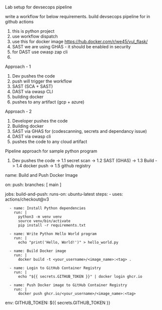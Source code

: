 Lab setup for devsecops pipeline

write a workflow for below requirements.
build devsecops pipeline for in github actions 
1. this is python project 
2. use workflow dispatch
3. use this for docker image https://hub.docker.com/r/we45/vul_flask/
4. SAST we are using GHAS - it should be enabled in security
6. for DAST use owasp zap cli
7. 

Approach - 1

1. Dev pushes the code
2. push will trigger the workflow
3. SAST (SCA + SAST)
4. DAST via owasp CLI
5. building docker
6. pushes to any artifact (gcp + azure)

Approach - 2

1. Developer pushes the code
2. Building docker
3. SAST via GHAS for (codescanning, secrets and dependancy issue)
4. DAST via owasp cli
5. pushes the code to any cloud artifact
   

Pipeline approach for sample python program
1. Dev pushes the code -> 1.1 secret scan -> 1.2 SAST (GHAS) -> 1.3 Build -> 1.4 docker push -> 1.5 github registry


name: Build and Push Docker Image

on:
  push:
    branches: [ main ]

jobs:
  build-and-push:
    runs-on: ubuntu-latest
    steps:
      - uses: actions/checkout@v3

      - name: Install Python dependencies
        run: |
          python3 -m venv venv
          source venv/bin/activate
          pip install -r requirements.txt

      - name: Write Python Hello World program
        run: |
          echo "print('Hello, World!')" > hello_world.py

      - name: Build Docker image
        run: |
          docker build -t <your_username>/<image_name>:<tag> .

      - name: Login to GitHub Container Registry
        run: |
          echo "${{ secrets.GITHUB_TOKEN }}" | docker login ghcr.io

      - name: Push Docker image to GitHub Container Registry
        run: |
          docker push ghcr.io/<your_username>/<image_name>:<tag>

env:
  GITHUB_TOKEN: ${{ secrets.GITHUB_TOKEN }}


